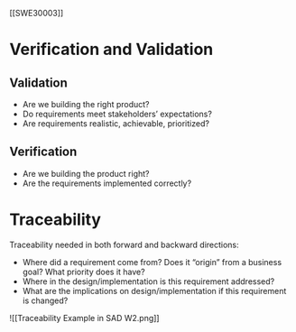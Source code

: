 [[SWE30003]]
# Verification and Validation
## Validation
- Are we building the right product?  
- Do requirements meet stakeholders’ expectations?  
- Are requirements realistic, achievable, prioritized?
## Verification
- Are we building the product right?  
- Are the requirements implemented correctly?
# Traceability
Traceability needed in both forward and backward directions:  
- Where did a requirement come from? Does it “origin” from a business goal? What priority does it have?
- Where in the design/implementation is this requirement addressed?
- What are the implications on design/implementation if this requirement is changed?

![[Traceability Example in SAD W2.png]]
